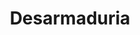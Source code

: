 ---
title: "Desarmaduria"
url: /santiago/desarmaduria-avenida-diez-de-julio-huamachuco-2/
shop: piezas de automóviles
---
